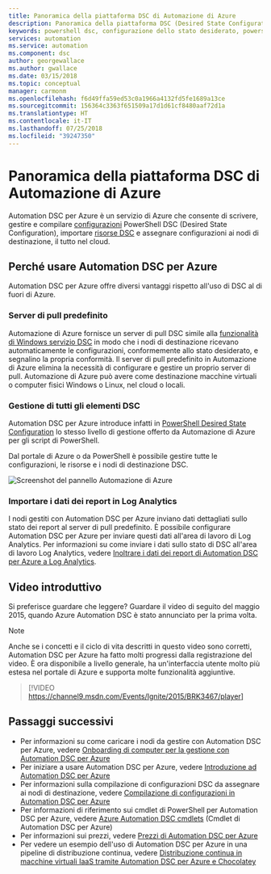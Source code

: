 ```yaml
---
title: Panoramica della piattaforma DSC di Automazione di Azure
description: Panoramica della piattaforma DSC (Desired State Configuration) di Automazione di Azure, dei termini a essa relativi e dei problemi noti
keywords: powershell dsc, configurazione dello stato desiderato, powershell dsc azure
services: automation
ms.service: automation
ms.component: dsc
author: georgewallace
ms.author: gwallace
ms.date: 03/15/2018
ms.topic: conceptual
manager: carmonm
ms.openlocfilehash: f6d49ffa59ed53c0a1966a4132fd5fe1689a13ce
ms.sourcegitcommit: 156364c3363f651509a17d1d61cf8480aaf72d1a
ms.translationtype: HT
ms.contentlocale: it-IT
ms.lasthandoff: 07/25/2018
ms.locfileid: "39247350"
---
```

# <a name="azure-automation-dsc-overview"></a>Panoramica della piattaforma DSC di Automazione di Azure

Automation DSC per Azure è un servizio di Azure che consente di scrivere, gestire e compilare [configurazioni](https://msdn.microsoft.com/powershell/dsc/configurations) PowerShell DSC (Desired State Configuration), importare [risorse DSC](https://msdn.microsoft.com/powershell/dsc/resources) e assegnare configurazioni ai nodi di destinazione, il tutto nel cloud.

## <a name="why-use-azure-automation-dsc"></a>Perché usare Automation DSC per Azure

Automation DSC per Azure offre diversi vantaggi rispetto all'uso di DSC al di fuori di Azure.

### <a name="built-in-pull-server"></a>Server di pull predefinito

Automazione di Azure fornisce un server di pull DSC simile alla [funzionalità di Windows servizio DSC](/powershell/dsc/pullserver) in modo che i nodi di destinazione ricevano automaticamente le configurazioni, conformemente allo stato desiderato, e segnalino la propria conformità.
Il server di pull predefinito in Automazione di Azure elimina la necessità di configurare e gestire un proprio server di pull.
Automazione di Azure può avere come destinazione macchine virtuali o computer fisici Windows o Linux, nel cloud o locali.

### <a name="management-of-all-your-dsc-artifacts"></a>Gestione di tutti gli elementi DSC

Automation DSC per Azure introduce infatti in [PowerShell Desired State Configuration](https://msdn.microsoft.com/powershell/dsc/overview) lo stesso livello di gestione offerto da Automazione di Azure per gli script di PowerShell.

Dal portale di Azure o da PowerShell è possibile gestire tutte le configurazioni, le risorse e i nodi di destinazione DSC.

![Screenshot del pannello Automazione di Azure](./media/automation-dsc-overview/azure-automation-blade.png)

### <a name="import-reporting-data-into-log-analytics"></a>Importare i dati dei report in Log Analytics

I nodi gestiti con Automation DSC per Azure inviano dati dettagliati sullo stato dei report al server di pull predefinito.
È possibile configurare Automation DSC per Azure per inviare questi dati all'area di lavoro di Log Analytics.
Per informazioni su come inviare i dati sullo stato di DSC all'area di lavoro Log Analytics, vedere [Inoltrare i dati dei report di Automation DSC per Azure a Log Analytics](automation-dsc-diagnostics.md).

## <a name="introduction-video"></a>Video introduttivo

Si preferisce guardare che leggere? Guardare il video di seguito del maggio 2015, quando Azure Automation DSC è stato annunciato per la prima volta.

>[!NOTE]
>Anche se i concetti e il ciclo di vita descritti in questo video sono corretti, Automation DSC per Azure ha fatto molti progressi dalla registrazione del video.
>È ora disponibile a livello generale, ha un'interfaccia utente molto più estesa nel portale di Azure e supporta molte funzionalità aggiuntive.

> [!VIDEO https://channel9.msdn.com/Events/Ignite/2015/BRK3467/player]

## <a name="next-steps"></a>Passaggi successivi

* Per informazioni su come caricare i nodi da gestire con Automation DSC per Azure, vedere [Onboarding di computer per la gestione con Automation DSC per Azure](automation-dsc-onboarding.md)
* Per iniziare a usare Automation DSC per Azure, vedere [Introduzione ad Automation DSC per Azure](automation-dsc-getting-started.md)
* Per informazioni sulla compilazione di configurazioni DSC da assegnare ai nodi di destinazione, vedere [Compilazione di configurazioni in Automation DSC per Azure](automation-dsc-compile.md)
* Per informazioni di riferimento sui cmdlet di PowerShell per Automation DSC per Azure, vedere [Azure Automation DSC cmdlets](/powershell/module/azurerm.automation/#automation) (Cmdlet di Automation DSC per Azure)
* Per informazioni sui prezzi, vedere [Prezzi di Automation DSC per Azure](https://azure.microsoft.com/pricing/details/automation/)
* Per vedere un esempio dell'uso di Automation DSC per Azure in una pipeline di distribuzione continua, vedere [Distribuzione continua in macchine virtuali IaaS tramite Automation DSC per Azure e Chocolatey](automation-dsc-cd-chocolatey.md)
